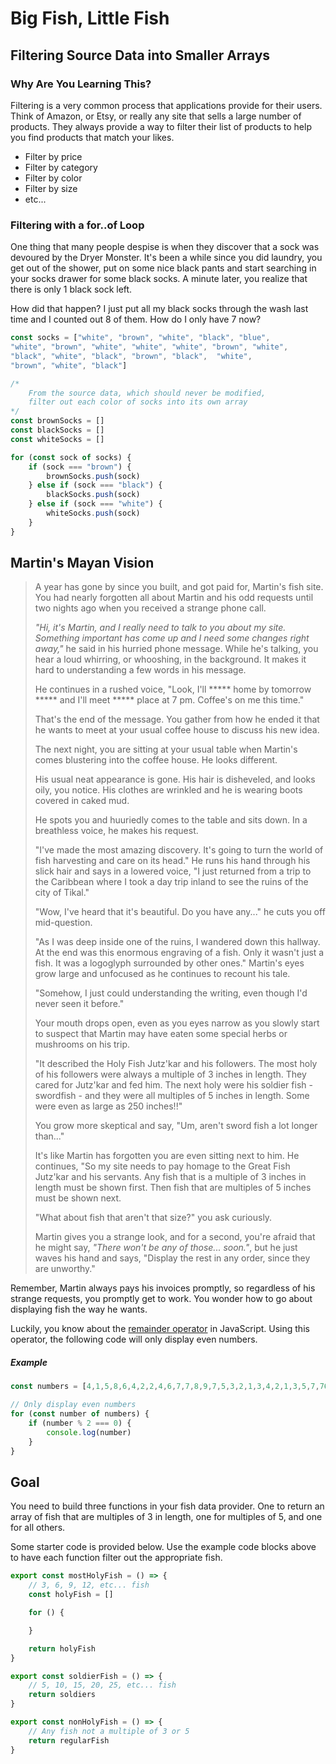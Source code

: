 # Big Fish, Little Fish

## Filtering Source Data into Smaller Arrays

### Why Are You Learning This?

Filtering is a very common process that applications provide for their users. Think of Amazon, or Etsy, or really any site that sells a large number of products. They always provide a way to filter their list of products to help you find products that match your likes.

* Filter by price
* Filter by category
* Filter by color
* Filter by size
* etc...

### Filtering with a for..of Loop

One thing that many people despise is when they discover that a sock was devoured by the Dryer Monster. It's been a while since you did laundry, you get out of the shower, put on some nice black pants and start searching in your socks drawer for some black socks. A minute later, you realize that there is only 1 black sock left.

How did that happen? I just put all my black socks through the wash last time and I counted out 8 of them. How do I only have 7 now?

```js
const socks = ["white", "brown", "white", "black", "blue",
"white", "brown", "white", "white", "white", "brown", "white",
"black", "white", "black", "brown", "black",  "white",
"brown", "white", "black"]

/*
    From the source data, which should never be modified,
    filter out each color of socks into its own array
*/
const brownSocks = []
const blackSocks = []
const whiteSocks = []

for (const sock of socks) {
    if (sock === "brown") {
        brownSocks.push(sock)
    } else if (sock === "black") {
        blackSocks.push(sock)
    } else if (sock === "white") {
        whiteSocks.push(sock)
    }
}
```

## Martin's Mayan Vision

> A year has gone by since you built, and got paid for, Martin's fish site. You had nearly forgotten all about Martin and his odd requests until two nights ago when you received a strange phone call.
>
> _"Hi, it's Martin, and I really need to talk to you about my site. Something important has come up and I need some changes right away,"_ he said in his hurried phone message. While he's talking, you hear a loud whirring, or whooshing, in the background. It makes it hard to understanding a few words in his message.
>
> He continues in a rushed voice, "Look, I'll ***** home by tomorrow ***** and I'll meet ***** place at 7 pm. Coffee's on me this time."
>
> That's the end of the message. You gather from how he ended it that he wants to meet at your usual coffee house to discuss his new idea.
>
> The next night, you are sitting at your usual table when Martin's comes blustering into the coffee house. He looks different.
>
> His usual neat appearance is gone. His hair is disheveled, and looks oily, you notice. His clothes are wrinkled and he is wearing boots covered in caked mud.
>
> He spots you and huuriedly comes to the table and sits down. In a breathless voice, he makes his request.
>
> "I've made the most amazing discovery. It's going to turn the world of fish harvesting and care on its head." He runs his hand through his slick hair and says in a lowered voice, "I just returned from a trip to the Caribbean where I took a day trip inland to see the ruins of the city of Tikal."
>
> "Wow, I've heard that it's beautiful. Do you have any..." he cuts you off mid-question.
>
> "As I was deep inside one of the ruins, I wandered down this hallway. At the end was this enormous engraving of a fish. Only it wasn't just a fish. It was a logoglyph surrounded by other ones." Martin's eyes grow large and unfocused as he continues to recount his tale.
>
> "Somehow, I just could understanding the writing, even though I'd never seen it before."
>
> Your mouth drops open, even as you eyes narrow as you slowly start to suspect that Martin may have eaten some special herbs or mushrooms on his trip.
>
> "It described the Holy Fish Jutz'kar and his followers. The most holy of his followers were always a multiple of 3 inches in length. They cared for Jutz'kar and fed him. The next holy were his soldier fish - swordfish - and they were all multiples of 5 inches in length. Some were even as large as 250 inches!!"
>
> You grow more skeptical and say, "Um, aren't sword fish a lot longer than..."
>
> It's like Martin has forgotten you are even sitting next to him. He continues, "So my site needs to pay homage to the Great Fish Jutz'kar and his servants. Any fish that is a multiple of 3 inches in length must be shown first. Then fish that are multiples of 5 inches must be shown next.
>
> "What about fish that aren't that size?" you ask curiously.
>
> Martin gives you a strange look, and for a second, you're afraid that he might say, _"There won't be any of those... soon."_, but he just waves his hand and says, "Display the rest in any order, since they are unworthy."

Remember, Martin always pays his invoices promptly, so regardless of his strange requests, you promptly get to work. You wonder how to go about displaying fish the way he wants.

Luckily, you know about the [remainder operator](https://developer.mozilla.org/en-US/docs/Web/JavaScript/Reference/Operators/Arithmetic_Operators#Remainder) in JavaScript. Using this operator, the following code will only display even numbers.

##### Example

```js
const numbers = [4,1,5,8,6,4,2,2,4,6,7,7,8,9,7,5,3,2,1,3,4,2,1,3,5,7,76,5,9,4,23,5,3,2,6,8,98,65,3,1,3,4]

// Only display even numbers
for (const number of numbers) {
    if (number % 2 === 0) {
        console.log(number)
    }
}
```

## Goal

You need to build three functions in your fish data provider. One to return an array of fish that are multiples of 3 in length, one for multiples of 5, and one for all others.

Some starter code is provided below. Use the example code blocks above to have each function filter out the appropriate fish.

```js
export const mostHolyFish = () => {
    // 3, 6, 9, 12, etc... fish
    const holyFish = []

    for () {

    }

    return holyFish
}

export const soldierFish = () => {
    // 5, 10, 15, 20, 25, etc... fish
    return soldiers
}

export const nonHolyFish = () => {
    // Any fish not a multiple of 3 or 5
    return regularFish
}
```

